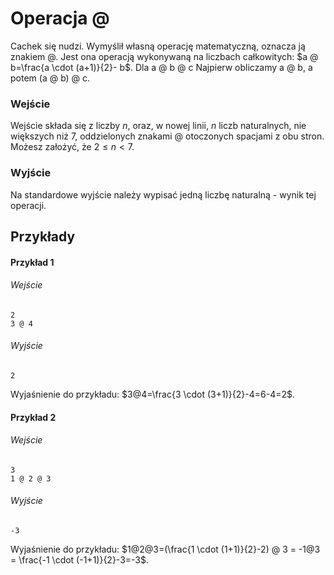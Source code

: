 # Operacja @

Cachek się nudzi. Wymyślił własną operację matematyczną, oznacza ją znakiem @. Jest ona operacją wykonywaną na liczbach całkowitych: $a @ b=\frac{a \cdot (a+1)}{2}- b$. Dla a @ b @ c Najpierw obliczamy a @ b, a potem (a @ b) @ c.

### Wejście

Wejście składa się z liczby $n$, oraz, w nowej linii, $n$ liczb naturalnych, nie większych niż $7$, oddzielonych znakami @ otoczonych spacjami z obu stron. Możesz założyć, że $2 \leq n < 7$. 

### Wyjście 

Na standardowe wyjście należy wypisać jedną liczbę naturalną - wynik tej operacji.

## Przykłady


#### Przykład 1


###### Wejście

```
2
3 @ 4
```

###### Wyjście

```
2
```
Wyjaśnienie do przykładu: $3@4=\frac{3 \cdot (3+1)}{2}-4=6-4=2$.

#### Przykład 2


###### Wejście

```
3
1 @ 2 @ 3
```

###### Wyjście

```
-3
```
Wyjaśnienie do przykładu: $1@2@3=(\frac{1 \cdot (1+1)}{2}-2) @ 3 = -1@3 = \frac{-1 \cdot (-1+1)}{2}-3=-3$.

